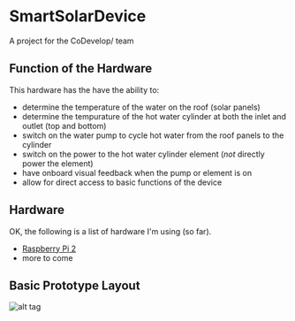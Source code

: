 # SmartSolarDevice
A project for the CoDevelop/ team

## Function of the Hardware
This hardware has the have the ability to:
* determine the temperature of the water on the roof (solar panels)
* determine the tempurature of the hot water cylinder at both the inlet and outlet (top and bottom)
* switch on the water pump to cycle hot water from the roof panels to the cylinder
* switch on the power to the hot water cylinder element (*not* directly power the element)
* have onboard visual feedback when the pump or element is on
* allow for direct access to basic functions of the device

## Hardware
OK, the following is a list of hardware I'm using (so far).
* [Raspberry Pi 2](https://www.raspberrypi.org/products/raspberry-pi-2-model-b/)
* more to come

## Basic Prototype Layout
![alt tag](http://www.webconception.co.nz/media/smartsolar/breadboard.png "Early breadboard design")